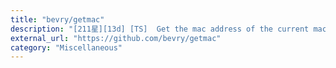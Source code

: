 ```yaml
---
title: "bevry/getmac"
description: "[211星][13d] [TS]  Get the mac address of the current machine you are on via Node.js"
external_url: "https://github.com/bevry/getmac"
category: "Miscellaneous"
---
```


